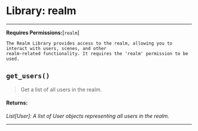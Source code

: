 # Library: realm
---

**Requires Permissions:**[`realm`]

    The Realm Library provides access to the realm, allowing you to interact with users, scenes, and other
    realm-related functionality. It requires the 'realm' permission to be used.
    
## `get_users()`

> Get a list of all users in the realm.



#### **Returns:**

*List[User]: A list of User objects representing all users in the realm.*




---
